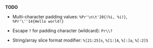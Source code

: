 **TODO**
- Multi-character padding values: `%Pr'\n\t'20{(%i, %i)}`, `%Pr'\''14{Hello world!}`
- Escape `?` for padding character (wildcard): `Pr\\?`

- String/array slice format modifier: `%[21:25]s`, `%[1:]A`, `%[:]a`, `%[:2]S`